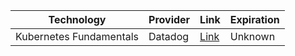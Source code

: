 
| Technology | Provider | Link | Expiration |
| --- | --- | --- | --- |
| Kubernetes Fundamentals | Datadog | [Link](https://learn.datadoghq.com/bundles/k8s-fundamentals) | Unknown |